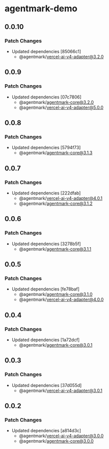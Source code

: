# agentmark-demo

## 0.0.10

### Patch Changes

- Updated dependencies [85066c1]
  - @agentmark/vercel-ai-v4-adapter@3.2.0

## 0.0.9

### Patch Changes

- Updated dependencies [07c7806]
  - @agentmark/agentmark-core@3.2.0
  - @agentmark/vercel-ai-v4-adapter@5.0.0

## 0.0.8

### Patch Changes

- Updated dependencies [5794f73]
  - @agentmark/agentmark-core@3.1.3

## 0.0.7

### Patch Changes

- Updated dependencies [222dfab]
  - @agentmark/vercel-ai-v4-adapter@4.0.1
  - @agentmark/agentmark-core@3.1.2

## 0.0.6

### Patch Changes

- Updated dependencies [3278b5f]
  - @agentmark/agentmark-core@3.1.1

## 0.0.5

### Patch Changes

- Updated dependencies [fe78baf]
  - @agentmark/agentmark-core@3.1.0
  - @agentmark/vercel-ai-v4-adapter@4.0.0

## 0.0.4

### Patch Changes

- Updated dependencies [1a72dcf]
  - @agentmark/agentmark-core@3.0.1

## 0.0.3

### Patch Changes

- Updated dependencies [37d055d]
  - @agentmark/vercel-ai-v4-adapter@3.0.1

## 0.0.2

### Patch Changes

- Updated dependencies [a814d3c]
  - @agentmark/vercel-ai-v4-adapter@3.0.0
  - @agentmark/agentmark-core@3.0.0
